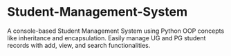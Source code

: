 # Student-Management-System
A console-based Student Management System using Python OOP concepts like inheritance and encapsulation. Easily manage UG and PG student records with add, view, and search functionalities.
